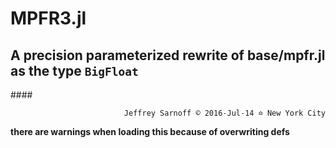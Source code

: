 # MPFR3.jl
## A precision parameterized rewrite of base/mpfr.jl as the type `BigFloat`

####<p align="right">`Jeffrey Sarnoff © 2016˗Jul˗14 ≏ New York City`</p>

__there are warnings when loading this because of overwriting defs__




